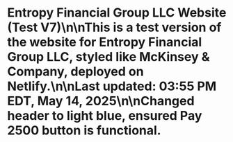 # Entropy Financial Group LLC Website (Test V7)\n\nThis is a test version of the website for Entropy Financial Group LLC, styled like McKinsey & Company, deployed on Netlify.\n\nLast updated: 03:55 PM EDT, May 14, 2025\n\nChanged header to light blue, ensured Pay 2500 button is functional.
